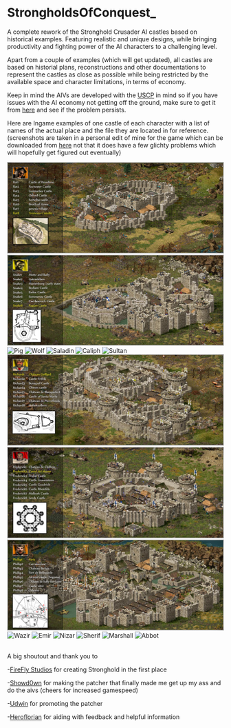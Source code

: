 # StrongholdsOfConquest_

A complete rework of the Stronghold Crusader AI castles based on historical examples. Featuring realistic and unique designs, while bringing productivity and fighting power of the AI characters to a challenging level.

Apart from a couple of examples (which will get updated), all castles are based on historial plans, reconstructions and other documentations to represent the castles as close as possible while being restricted by the available space and character limitations, in terms of economy.

Keep in mind the AIVs are developed with the [USCP](https://github.com/Sh0wdown/UnofficialCrusaderPatch/releases) in mind so if you have issues with the AI economy not getting off the ground, make sure to get it from [here](https://github.com/Sh0wdown/UnofficialCrusaderPatch/releases) and see if the problem persists.


Here are Ingame examples of one castle of each character with a list of names of the actual place and the file they are located in for reference. (screenshots are taken in a personal edit of mine for the game which can be downloaded from [here](https://github.com/Monsterfisch/StrongholdsOfConquest_/blob/master/StrongholdsOfConquest_VisualEdit.zip) not that it does have a few glichty problems which will hopefully get figured out eventually)

![Rat](https://github.com/Monsterfisch/StrongholdsOfConquest_/raw/master/presentation/rat.jpg)
![Snake](https://github.com/Monsterfisch/StrongholdsOfConquest_/raw/master/presentation/snake.jpg)
![Pig](https://github.com/Monsterfisch/StrongholdsOfConquest_/raw/master/presentation/pig.jpg)
![Wolf](https://github.com/Monsterfisch/StrongholdsOfConquest_/raw/master/presentation/wolf.jpg)
![Saladin](https://github.com/Monsterfisch/StrongholdsOfConquest_/raw/master/presentation/saladin.jpg)
![Caliph](https://github.com/Monsterfisch/StrongholdsOfConquest_/raw/master/presentation/caliph.jpg)
![Sultan](https://github.com/Monsterfisch/StrongholdsOfConquest_/raw/master/presentation/sultan.jpg)
![Richard](https://github.com/Monsterfisch/StrongholdsOfConquest_/raw/master/presentation/richard.jpg)
![Frederick](https://github.com/Monsterfisch/StrongholdsOfConquest_/raw/master/presentation/frederick.jpg)
![Phillip](https://github.com/Monsterfisch/StrongholdsOfConquest_/raw/master/presentation/phillip.jpg)
![Wazir](https://github.com/Monsterfisch/StrongholdsOfConquest_/raw/master/presentation/wazir.jpg)
![Emir](https://github.com/Monsterfisch/StrongholdsOfConquest_/raw/master/presentation/emir.jpg)
![Nizar](https://github.com/Monsterfisch/StrongholdsOfConquest_/raw/master/presentation/nizar.jpg)
![Sherif](https://github.com/Monsterfisch/StrongholdsOfConquest_/raw/master/presentation/sherif.jpg)
![Marshall](https://github.com/Monsterfisch/StrongholdsOfConquest_/raw/master/presentation/marshall.jpg)
![Abbot](https://github.com/Monsterfisch/StrongholdsOfConquest_/raw/master/presentation/abbot.jpg)


&nbsp;  
A big shoutout and thank you to 



-[FireFly Studios](https://fireflyworlds.com/) for creating Stronghold in the first place

-[Showd0wn](https://github.com/Sh0wdown) for making the patcher that finally made me get up my ass and do the aivs (cheers for increased gamespeed)

-[Udwin](https://www.youtube.com/user/UdwinLP) for promoting the patcher

-[Heroflorian](https://github.com/Heroesflorian) for aiding with feedback and helpful information

